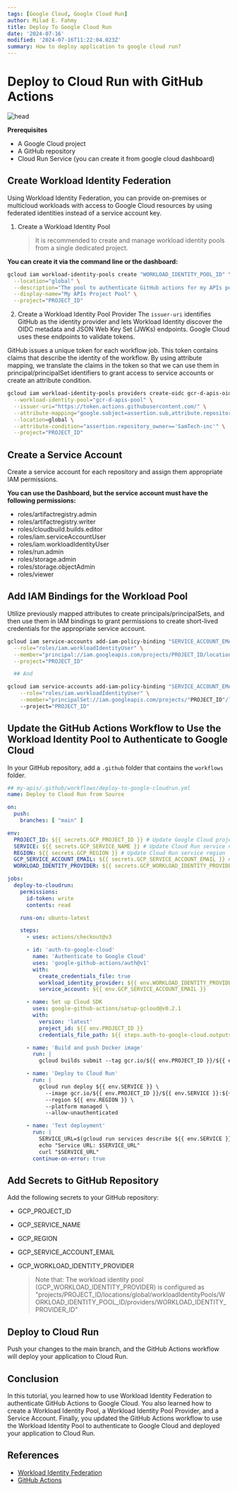 ```yaml
---
tags: [Google Cloud, Google Cloud Run]
author: Milad E. Fahmy
title: Deploy To Google Cloud Run
date: '2024-07-16'
modified: '2024-07-16T11:22:04.023Z'
summary: How to deploy application to google cloud run?
---
```


# Deploy to Cloud Run with GitHub Actions

![head](/static/images/google-cloud/deploy-to-google-cloud-run.jpg)


**Prerequisites**

- A Google Cloud project
- A GitHub repository
- Cloud Run Service (you can create it from google cloud dashboard)

## Create Workload Identity Federation

Using Workload Identity Federation, you can provide on-premises or multicloud workloads with access to Google Cloud resources by using federated identities instead of a service account key.

1. Create a Workload Identity Pool
   > It is recommended to create and manage workload identity pools from a single dedicated project.

**You can create it via the command line or the dashboard:**

```bash
gcloud iam workload-identity-pools create "WORKLOAD_IDENTITY_POOL_ID" \
  --location="global" \
  --description="The pool to authenticate GitHub actions for my APIs pool." \
  --display-name="My APIs Project Pool" \
  --project="PROJECT_ID"
```

2. Create a Workload Identity Pool Provider
   The `issuer-uri` identifies GitHub as the identity provider and lets Workload Identity discover the OIDC metadata and JSON Web Key Set (JWKs) endpoints. Google Cloud uses these endpoints to validate tokens.

GitHub issues a unique token for each workflow job. This token contains claims that describe the identity of the workflow. By using attribute mapping, we translate the claims in the token so that we can use them in principal/principalSet identifiers to grant access to service accounts or create an attribute condition.

```bash
gcloud iam workload-identity-pools providers create-oidc gcr-d-apis-oidc \
  --workload-identity-pool="gcr-d-apis-pool" \
  --issuer-uri="https://token.actions.githubusercontent.com/" \
  --attribute-mapping="google.subject=assertion.sub,attribute.repository=assertion.repository,attribute.repository_owner=assertion.repository_owner,attribute.branch=assertion.sub.extract('/heads/main/')" \
  --location=global \
  --attribute-condition="assertion.repository_owner=='SamTech-inc'" \
  --project="PROJECT_ID"
```

## Create a Service Account

Create a service account for each repository and assign them appropriate IAM permissions.

**You can use the Dashboard, but the service account must have the following permissions:**

- roles/artifactregistry.admin
- roles/artifactregistry.writer
- roles/cloudbuild.builds.editor
- roles/iam.serviceAccountUser
- roles/iam.workloadIdentityUser
- roles/run.admin
- roles/storage.admin
- roles/storage.objectAdmin
- roles/viewer

## Add IAM Bindings for the Workload Pool

Utilize previously mapped attributes to create principals/principalSets, and then use them in IAM bindings to grant permissions to create short-lived credentials for the appropriate service account.

```bash
gcloud iam service-accounts add-iam-policy-binding "SERVICE_ACCOUNT_EMAIL" \
  --role="roles/iam.workloadIdentityUser" \
  --member="principal://iam.googleapis.com/projects/PROJECT_ID/locations/global/workloadIdentityPools/gcr-d-apis-pool/subject/repo:SamTech-inc/gcr-d-apis:ref:refs/heads/main" \
  --project="PROJECT_ID"

  ## And

gcloud iam service-accounts add-iam-policy-binding "SERVICE_ACCOUNT_EMAIL" \
    --role="roles/iam.workloadIdentityUser" \
    --member="principalSet://iam.googleapis.com/projects/"PROJECT_ID"/locations/global/workloadIdentityPools/gcr-d-apis-pool/attribute.repository/gcr-d-apis-oidc" \                
    --project="PROJECT_ID"
```

## Update the GitHub Actions Workflow to Use the Workload Identity Pool to Authenticate to Google Cloud

In your GitHub repository, add a `.github` folder that contains the `workflows` folder.

```yml
## my-apis/.github/workflows/deploy-to-google-cloudrun.yml
name: Deploy to Cloud Run from Source

on:
  push:
    branches: [ "main" ]

env:
  PROJECT_ID: ${{ secrets.GCP_PROJECT_ID }} # Update Google Cloud project ID
  SERVICE: ${{ secrets.GCP_SERVICE_NAME }} # Update Cloud Run service name
  REGION: ${{ secrets.GCP_REGION }} # Update Cloud Run service region
  GCP_SERVICE_ACCOUNT_EMAIL: ${{ secrets.GCP_SERVICE_ACCOUNT_EMAIL }} # Update service account email
  WORKLOAD_IDENTITY_PROVIDER: ${{ secrets.GCP_WORKLOAD_IDENTITY_PROVIDER }} # Update workload identity provider

jobs:
  deploy-to-cloudrun:
    permissions:
      id-token: write
      contents: read

    runs-on: ubuntu-latest

    steps:
      - uses: actions/checkout@v3

      - id: 'auth-to-google-cloud'
        name: 'Authenticate to Google Cloud'
        uses: 'google-github-actions/auth@v1'
        with:
          create_credentials_file: true
          workload_identity_provider: ${{ env.WORKLOAD_IDENTITY_PROVIDER }}
          service_account: ${{ env.GCP_SERVICE_ACCOUNT_EMAIL }}

      - name: Set up Cloud SDK
        uses: google-github-actions/setup-gcloud@v0.2.1
        with:
          version: 'latest'
          project_id: ${{ env.PROJECT_ID }}
          credentials_file_path: ${{ steps.auth-to-google-cloud.outputs.credentials_file_path }}

      - name: 'Build and push Docker image'
        run: |
          gcloud builds submit --tag gcr.io/${{ env.PROJECT_ID }}/${{ env.SERVICE }}:${{ github.sha }}

      - name: 'Deploy to Cloud Run'
        run: |
          gcloud run deploy ${{ env.SERVICE }} \
            --image gcr.io/${{ env.PROJECT_ID }}/${{ env.SERVICE }}:${{ github.sha }} \
            --region ${{ env.REGION }} \
            --platform managed \
            --allow-unauthenticated

      - name: 'Test deployment'
        run: |
          SERVICE_URL=$(gcloud run services describe ${{ env.SERVICE }} --region ${{ env.REGION }} --format "value(status.url)")
          echo "Service URL: $SERVICE_URL"
          curl "$SERVICE_URL"
        continue-on-error: true
```

## Add Secrets to GitHub Repository

Add the following secrets to your GitHub repository:

- GCP_PROJECT_ID
- GCP_SERVICE_NAME
- GCP_REGION
- GCP_SERVICE_ACCOUNT_EMAIL
- GCP_WORKLOAD_IDENTITY_PROVIDER

  > Note that: The workload identity pool (GCP_WORKLOAD_IDENTITY_PROVIDER) is configured as "projects/PROJECT_ID/locations/global/workloadIdentityPools/WORKLOAD_IDENTITY_POOL_ID/providers/WORKLOAD_IDENTITY_PROVIDER_ID"

## Deploy to Cloud Run

Push your changes to the main branch, and the GitHub Actions workflow will deploy your application to Cloud Run.

## Conclusion

In this tutorial, you learned how to use Workload Identity Federation to authenticate GitHub Actions to Google Cloud. You also learned how to create a Workload Identity Pool, a Workload Identity Pool Provider, and a Service Account. Finally, you updated the GitHub Actions workflow to use the Workload Identity Pool to authenticate to Google Cloud and deployed your application to Cloud Run.

## References

- [Workload Identity Federation](https://cloud.google.com/iam/docs/workload-identity-federation)
- [GitHub Actions](https://docs.github.com/en/actions)
